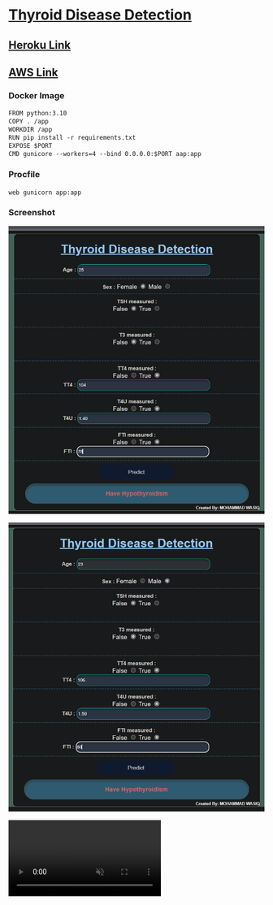 # [**Thyroid Disease Detection**](https://github.com/MohammadWasiq0786/Thyroid-Disease-Detection)


## [**Heroku Link**](https://thyroiddiseasedetect.herokuapp.com/)

## [**AWS Link**](http://ec2-35-78-175-118.ap-northeast-1.compute.amazonaws.com:8080/predict)


### Docker Image
```
FROM python:3.10
COPY . /app
WORKDIR /app
RUN pip install -r requirements.txt
EXPOSE $PORT
CMD gunicore --workers=4 --bind 0.0.0.0:$PORT aap:app
```     
### Procfile
```
web gunicorn app:app
```

### Screenshot

![Capture](https://github.com/MohammadWasiq0786/Thyroid-Disease-Detection/blob/main/static/IMAGE/Screenshot%20(121).png)

![Capture](https://github.com/MohammadWasiq0786/Thyroid-Disease-Detection/blob/main/static/IMAGE/Screenshot%20(122).png)


<video autoplay loop muted playsinline>
<source src="https://github.com/MohammadWasiq0786/Thyroid-Disease-Detection/blob/main/TDD.mp4" type="video/mp4">
</video>
